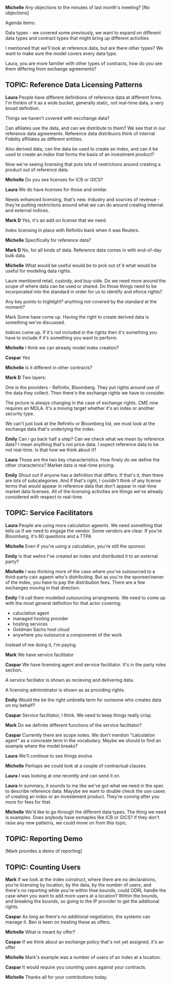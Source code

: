 **Michelle**
Any objections to the minutes of last month's meeting? [No objections]

Agenda items:

Data types - we covered some previously, we want to expand on different data types and contract types that might bring up different activities

I mentioned that we'll look at reference data, but are there other types? We want to make sure the model covers every data type.

Laura, you are more familier with other types of contracts, how do you see them differing from exchange agreements?


## TOPIC: Reference Data Licensing Patterns

**Laura**
People have different definitions of reference data at different firms. I'm thinkin of it as a wide bucket, generally static, not real-time data, a very broad definition.

Things we haven't covered with excchange data?

Can afiliates use the data, and can we distribute to them? We see that in our reference data agreements. Reference data distribuors think of internal Fidelity affiliates as different entities.

Also derived data, can the data be used to create an index, and can it be used to create an index that forms the basis of an investment product?

Now we're seeing licensing that puts lots of restrictions around creating a product out of reference data.


**Michelle**
Do you see licenses for ICB or GICS?


**Laura**
We do have licenses for those and similar.

Needs enhanced licensing, that's new. Industry and sources of revenue - they're putting restrictions around what we can do around creating internal and external indices.


**Mark D**
Yes, it's an add on license that we need.

Index licensing in place with Refinitiv back when it was Reuters.


**Michelle**
Specifically for reference data?


**Mark D**
No, for all kinds of data. Reference data comes in with end-of-day bulk data.


**Michelle**
What would be useful would be to pick out of it what would be useful for modeling data rights.

Laure mentioend retail, custody, and buy-side. Do we need more around the scope of where data can be used or shared. Do those things need to be incorporated into the standard in order for us to identify and eforce rights?

Any key points to highlight? anything not covered by the standard at the moment?


Mark
Some have come up. Having the right to create derived data is something we've discussed.

Indices come up. If it's not included in the rights then it's something you have to include if it's something you want to perform.


**Michelle**
I think we can already model index creation?


**Caspar**
Yes

**Michelle**
Is it different in other contracts?


**Mark D**
Two layers: 

One is the providers - Refinitiv, Bloomberg. They put rights around use of the data they collect. Then there's the exchange rights we have to consider.

The picture is always changing in the case of exchange rights. CME now requires an MDLA. It's a moving target whether it's an index or another security type. 

We can't just look at the Refinitiv or Bloomberg list, we must look at the exchange data that's underlying the index.


**Emily**
Can i go back half a step? Can we check what we mean by reference data? I mean anything that's not price data. I expect reference data to be not real-time. Is that how we think about it?


**Laura**
Those are the two key characteristics.  How finely do we define the other characterics? Market data is real-time pricing.


**Emily**
Shout out if anyone has a definition that differs. If that's it, then there are lots of subcategories. And if that's right, I couldn't think of any license terms that would appear in reference data that don't appear in real-time market data licenses. All of the licensing activities are things we've already considered with respect to real-time.


## TOPIC: Service Facilitators

**Laura**
People are using more calculation ageents. We need something that tells us if we need to engage the vendor. Some vendors are clear. If you're Bloomberg, it's 60 questions and a TTPA


**Michelle**
Even if you're using a calculation, you're still the sponsor.


**Emily**
Is that wehre I've created an index and distributed it to an external party?


**Michelle** 
I was thinking more of the case where you've outsourced to a third-party calc agaent who's distributing. But as you're the sponser/owner of the index, you have to pay the distribution fees. There are a few exchanges moving in that direction.


**Emily**
I'd call them modelled outsourcing arrangments. We need to come up with the most general definition for that actor covering:
- caluclation agent
- managed hsoting provider
- hosting services
- Goldman Sachs host cloud
- anywhere you outsource a componenet of the work

Instead of me doing it, I'm paying.


**Mark**
We have service facilitator


**Caspar**
We have licensing agent and service facilitator. It's in the party roles section.

A service faciliator is shown as recieving and delivering data.

A licensing administrator is shown as as providing rights.


**Emily**
Would the be the right umbrella term for someone who creates data on my behalf?


**Caspar** 
Service facilitator, I think. We need to keep things really crisp.


**Mark**
Do we definite different functions of the service facilitator?


**Caspar**
Currently there are scope notes. We don't mention "calculation agent" as a concreate term in the vocabulary. Maybe we should to find an example where the model breaks?


**Laura**
We'll continue to see things evolve.


**Michelle**
Perhaps we could look at a couple of contractual clauses.


**Laura**
I was looking at one recently and can send it on.


**Laura**
In summary, it sounds to me like we've got what we need in the spec to describe reference data. Mayybe we want to double check the use cases of creating an index or an investement product. They're coming after you more for fees for that.


**Michelle**
We'd like to go through the different data types. The thing we need is examples. Does anybody have exmaples like ICB or GICS? If they don't raise any new patterns, we could move on from this topic.

## TOPIC: Reporting Demo

[Mark provides a demo of reporting]

## TOPIC: Counting Users

**Mark**
If we look at the index construct, where there are no declarations, you're licensing by location, by the data, by the number of users, and there's no reporting while you're within thse bounds, could ODRL handle the case when you want to add more users at a location? Within the bounds, and breaking the bounds, so going to the IP provider to get the additional rights.


**Caspar** 
As long as there's no additional negotiation, the systems can manage it. Ben is keen on treating these as offers. 


**Michelle**
What is meant by offer?


**Caspar**
If we think about an exchange policy that's not yet assigned, it's an offer


**Michelle**
Mark's example was a number of users of an index at a location.


**Caspar**
It would require you counting users against your contracts.


**Michelle**
Thanks all for your contributions today.


